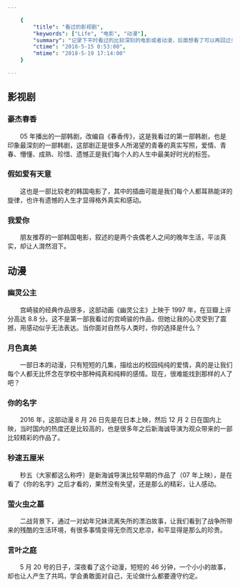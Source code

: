 ```yaml
---

    {
        "title": "看过的影视剧",
        "keywords": ["Life", "电影", "动漫"],
        "summary": "记录下平时看过的比较深刻的电影或者动漫，后面想看了可以再回过头来看，没办法呀，记性不好。",
        "ctime": "2018-5-15 0:53:00",
        "mtime": "2018-5-19 17:14:00"
    }

--- 
```


## 影视剧

### 豪杰春香

　　05 年播出的一部韩剧，改编自《春香传》，这是我看过的第一部韩剧，也是印象最深刻的一部韩剧，这部剧正是很多人所渴望的青春的真实写照，爱情、青春、懵懂、成熟、珍惜、遗憾正是我们每个人的人生中最美好时光的标签。

### 假如爱有天意

　　这也是一部比较老的韩国电影了，其中的插曲可能是我们每个人都耳熟能详的旋律，也许有遗憾的人生才显得格外真实和感动。

### 我爱你

　　朋友推荐的一部韩国电影，叙述的是两个丧偶老人之间的晚年生活，平淡真实，却让人潸然泪下。

## 动漫

### 幽灵公主

　　宫崎骏的经典作品很多，这部动画《幽灵公主》上映于 1997 年，在豆瓣上评分高达 8.8 分。这不是第一部我看过的宫崎骏的作品，但她让我的心灵受到了震撼，用感动似乎无法表达。当你面对自然与人类时，你的选择是什么？

### 月色真美

　　一部日本的动漫，只有短短的几集，描绘出的校园纯纯的爱情，真的是让我们每个人都无比怀念在学校中那种纯真和纯粹的感情。现在，很难能找到那样的人了吧？

### 你的名字

　　2016 年，这部动漫 8 月 26 日先是在日本上映，然后 12 月 2 日在国内上映，当时国内的热度还是比较高的，也是很多年之后新海诚导演为观众带来的一部比较精彩的作品了。

### 秒速五厘米

　　秒五（大家都这么称呼）是新海诚导演比较早期的作品了（07 年上映），是在看了《你的名字》之后才看的，果然没有失望，还是那么的精彩，让人感动。

### 萤火虫之墓

　　二战背景下，通过一对幼年兄妹流离失所的漂泊故事，让我们看到了战争所带来的残酷的生活环境，有很多事情变得无奈而又悲凉，和平显得是那么的珍贵。

### 言叶之庭

　　5 月 20 号的日子，深夜看了这个动漫，短短的 46 分钟，一个小小的故事，却也让人产生了共鸣，学会勇敢面对自己，无论做什么都要遵守约定。